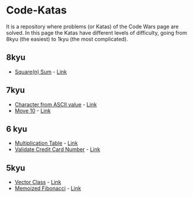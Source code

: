 # Code-Katas
It is a repository where problems (or Katas) of the Code Wars page are solved.
In this page the Katas have different levels of difficulty, going from 8kyu (the easiest) to 1kyu (the most complicated).

## 8kyu
* [Square(n) Sum](./8kyu/SquareSum.scala) - [Link](https://www.codewars.com/kata/square-n-sum)

## 7kyu
* [Character from ASCII value](./7kyu/ascii-value.py) - [Link](https://www.codewars.com/kata/get-character-from-ascii-value)
* [Move 10](./7kyu/move-10.py) - [Link](https://www.codewars.com/kata/move-10)

## 6 kyu
* [Multiplication Table](./6kyu/Multiplication-Table.py) - [Link](https://www.codewars.com/kata/multiplication-table)
* [Validate Credit Card Number](./6kyu/credit-card.py) - [Link](https://www.codewars.com/kata/validate-credit-card-number)

## 5kyu
* [Vector Class](./5kyu/vector.py) - [Link](https://www.codewars.com/kata/vector-class)
* [Memoized Fibonacci](./5kyu/memoized-fibonnaci.py) - [Link](https://www.codewars.com/kata/memoized-fibonacci)